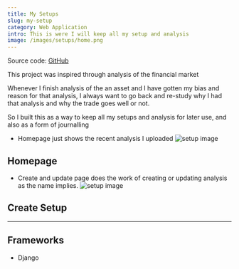 ```yaml
---
title: My Setups
slug: my-setup
category: Web Application
intro: This is were I will keep all my setup and analysis
image: /images/setups/home.png
---
```

Source code: [GitHub](https://github.com/Dharmzeey/mytradingsetup)

This project was inspired through analysis of the financial market

Whenever I finish analysis of the an asset and I have gotten my bias and reason for that analysis, I always want to go back and re-study why I had that analysis and why the trade goes well or not.

So I built this as a way to keep all my setups and analysis for later use, and also as a form of journalling

* Homepage just shows the recent analysis I uploaded
![setup image](/images/setups/home.png)
## **Homepage**

+ Create and update page does the work of creating or updating analysis as the name implies.
![setup image](/images/setups/create.png)
## **Create Setup**

***
## Frameworks
- Django
